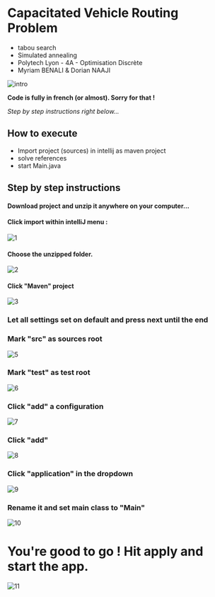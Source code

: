 # Capacitated Vehicle Routing Problem

* tabou search
* Simulated annealing
* Polytech Lyon - 4A - Optimisation Discrète
* Myriam BENALI & Dorian NAAJI

![intro](doc/img/11.%20Hit%20apply%20and%20start%20the%20app.%20You're%20good%20to%20go..png)

**Code is fully in french (or almost).
Sorry for that !**

_Step by step instructions right below..._

## How to execute

- Import project (sources) in intellij as maven project
- solve references
- start Main.java

## Step by step instructions


#### Download project and unzip it anywhere on your computer...

#### Click import within intelliJ menu :

![1](doc/img/1.%20import.png)


#### Choose the unzipped folder.


![2](doc/img/2.%20choose%20folder.png)


#### Click "Maven" project

![3](doc/img/3.%20Maven.png)

### Let all settings set on default and press next until the end


### Mark "src" as sources root


![5](doc/img/5.%20Mark%20src%20as%20sources%20root.png)


### Mark "test" as test root


![6](doc/img/6.%20Mark%20test%20as%20test%20root.png)



### Click "add" a configuration


![7](doc/img/7.%20Add%20a%20configuration.png)


### Click "add"


![8](doc/img/8.%20Click%20add.png)


### Click "application" in the dropdown


![9](doc/img/9.%20Choose%20ap%20in%20the%20dropdown.png)


### Rename it and set main class to "Main"

![10](doc/img/10.%20Rename%20it%20and%20set%20Main%20Class%20to%20Main.png)



# You're good to go ! Hit apply and start the app.


![11](doc/img/11.%20Hit%20apply%20and%20start%20the%20app.%20You're%20good%20to%20go..png)
















